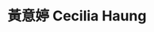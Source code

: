 ---
chinese_name: 黃意婷
english_name: Cecilia Haung 
title: 黃意婷 Cecilia Haung 
id: huangcecilia
collection: members
position: Part-time Research Assistant
type: part-time research assistant
department: 經濟學系碩士班畢業
# image_path: https://source.unsplash.com/collection/139386/600x600?a=.png
photo: pt_ra/huangyiting.jpg
# blurb: 123
---